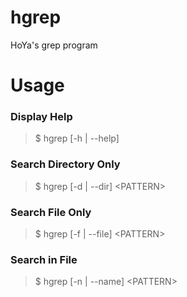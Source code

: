 # hgrep
HoYa's grep program

# Usage

### Display Help
> $ hgrep [-h | --help]

### Search Directory Only
> $ hgrep [-d | --dir] \<PATTERN>

### Search File Only
> $ hgrep [-f | --file] \<PATTERN>

### Search in File
> $ hgrep [-n | --name] \<PATTERN>
